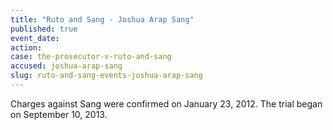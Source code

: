 ```yaml
---
title: "Ruto and Sang - Joshua Arap Sang"
published: true
event_date:
action:
case: the-prosecutor-v-ruto-and-sang
accused: joshua-arap-sang
slug: ruto-and-sang-events-joshua-arap-sang
---
```


Charges against Sang were confirmed on January 23, 2012. The trial began on September 10, 2013.

